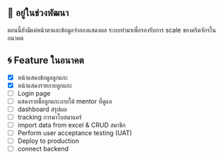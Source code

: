 ## 🚧 อยู่ในช่วงพัฒนา

ตอนนี้ยังมีแค่หน้าตาและข้อมูลจำลองแสดงผล ระบบทำมาเพื่อรองรับการ scale ของคริตจักรในอนาคต

## 🌀 Feature ในอนาคต

- [x] หน้าแสดงข้อมูลลูกแกะ
- [x] หน้าแสดงรายกายลูกแกะ
- [ ] Login page
- [ ] แสดงรายชื่อลูกแกะภายใต้ mentor ที่ดูแล
- [ ] dashboard สรุปผล
- [ ] tracking การมาโบสมาแคร์
- [ ] import data from excel & СRUD สมาชิก
- [ ] Perform user acceptance testing (UAT)
- [ ] Deploy to production
- [ ] connect backend
